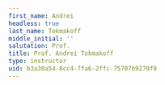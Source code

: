 ```yaml
---
first_name: Andrei
headless: true
last_name: Tokmakoff
middle_initial: ''
salutation: Prof.
title: Prof. Andrei Tokmakoff
type: instructor
uid: b3a30a54-8cc4-7fa6-2ffc-75707b9270f0
---
```

